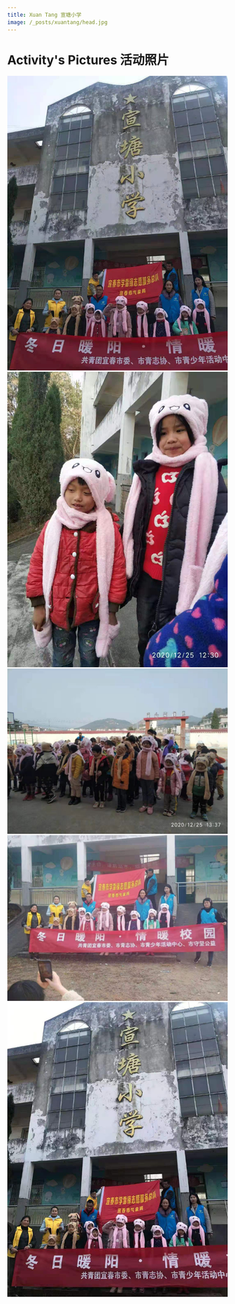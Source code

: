 ```yaml
---
title: Xuan Tang 宣塘小学
image: /_posts/xuantang/head.jpg
---
```


# Activity's Pictures 活动照片

![](/_posts/xuantang/head.jpg "Head")
![](/_posts/xuantang/p1.jpg "Head")
![](/_posts/xuantang/p2.jpg "Head")
![](/_posts/xuantang/p3.jpg "Head")
![](/_posts/xuantang/p4.jpg "Head")
